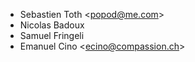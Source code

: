 - Sebastien Toth \<<popod@me.com>\>
- Nicolas Badoux
- Samuel Fringeli
- Emanuel Cino \<<ecino@compassion.ch>\>
